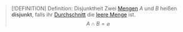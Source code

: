 > [!DEFINITION] Definition: Disjunktheit
> Zwei [Mengen](Menge.md) $A$ und $B$ heißen **disjunkt**, falls ihr [Durchschnitt](Operationen%20mit%20Mengen/Durchschnitt.md) die [leere Menge](Leere%20Menge.md) ist.
> $$A\cap B = \varnothing$$